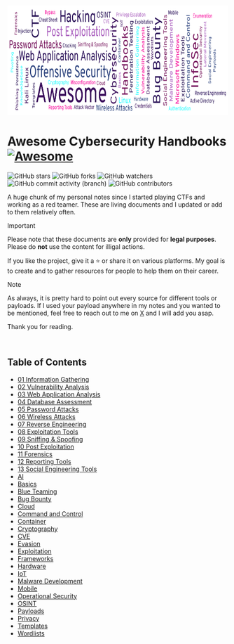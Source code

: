 <p align="center">
  <img width="700" height="250" src="images/awesome-cybersecurity-handbooks.png">
</p>

# Awesome Cybersecurity Handbooks [![Awesome](https://cdn.rawgit.com/sindresorhus/awesome/d7305f38d29fed78fa85652e3a63e154dd8e8829/media/badge.svg)](https://github.com/sindresorhus/awesome)

![GitHub stars](https://img.shields.io/github/stars/0xsyr0/Awesome-Cybersecurity-Handbooks?logoColor=yellow) ![GitHub forks](https://img.shields.io/github/forks/0xsyr0/Awesome-Cybersecurity-Handbooks?logoColor=purple) ![GitHub watchers](https://img.shields.io/github/watchers/0xsyr0/Awesome-Cybersecurity-Handbooks?logoColor=green)</br>
![GitHub commit activity (branch)](https://img.shields.io/github/commit-activity/m/0xsyr0/Awesome-Cybersecurity-Handbooks) ![GitHub contributors](https://img.shields.io/github/contributors/0xsyr0/Awesome-Cybersecurity-Handbooks)

A huge chunk of my personal notes since I started playing CTFs and working as a red teamer. These are living documents and I updated or add to them relatively often.

> [!IMPORTANT]
> Please note that these documents are **only** provided for **legal purposes**. Please do **not** use the content for illigal actions.

If you like the project, give it a :star: or share it on various platforms. My goal is to create and to gather resources for people to help them on their career.

> [!NOTE]
> As always, it is pretty hard to point out every source for different tools or payloads. If I used your payload anywhere in my notes and you wanted to be mentioned, feel free to reach out to me on [X](https://twitter.com/syr0_) and I will add you asap.

Thank you for reading.

<br>

## Table of Contents

- [01 Information Gathering](handbooks/01_information_gathering.md)
- [02 Vulnerability Analysis](handbooks/02_vulnerability_analysis.md)
- [03 Web Application Analysis](handbooks/03_web_application_analysis.md)
- [04 Database Assessment](handbooks/04_database_assessment.md)
- [05 Password Attacks](handbooks/05_password_attacks.md)
- [06 Wireless Attacks](handbooks/06_wireless_attacks.md)
- [07 Reverse Engineering](handbooks/07_reverse_engineering.md)
- [08 Exploitation Tools](handbooks/08_exploitation_tools.md)
- [09 Sniffing & Spoofing](handbooks/09_sniffing_%26_spoofing.md)
- [10 Post Exploitation](handbooks/10_post_exploitation.md)
- [11 Forensics](handbooks/11_forensics.md)
- [12 Reporting Tools](handbooks/12_reporting_tools.md)
- [13 Social Engineering Tools](handbooks/13_social_engineering_tools.md)
- [AI](handbooks/ai.md)
- [Basics](handbooks/basics.md)
- [Blue Teaming](handbooks/blue_teaming.md)
- [Bug Bounty](handbooks/bug_bounty.md)
- [Cloud](handbooks/cloud.md)
- [Command and Control](handbooks/command_and_control.md)
- [Container](handbooks/container.md)
- [Cryptography](handbooks/cryptography.md)
- [CVE](handbooks/cve.md)
- [Evasion](handbooks/evasion.md)
- [Exploitation](handbooks/exploitation.md)
- [Frameworks](handbooks/frameworks.md)
- [Hardware](handbooks/hardware.md)
- [IoT](handbooks/iot.md)
- [Malware Development](handbooks/malware_development.md)
- [Mobile](handbooks/mobile.md)
- [Operational Security](handbooks/operational_security.md)
- [OSINT](handbooks/osint.md)
- [Payloads](handbooks/payloads.md)
- [Privacy](handbooks/privacy.md)
- [Templates](handbooks/templates.md)
- [Wordlists](handbooks/wordlists.md)
